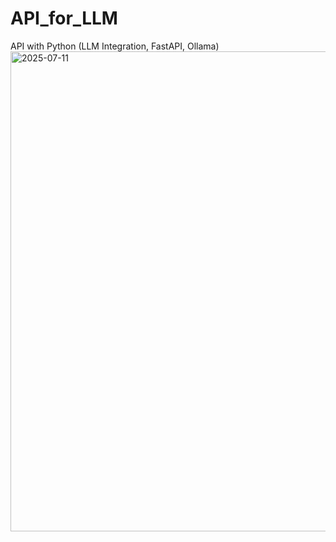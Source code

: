 # API_for_LLM
API with Python (LLM Integration, FastAPI, Ollama)
<img width="1366" height="768" alt="2025-07-11" src="https://github.com/user-attachments/assets/b8667195-001d-4470-9a19-84b43769189d" />
